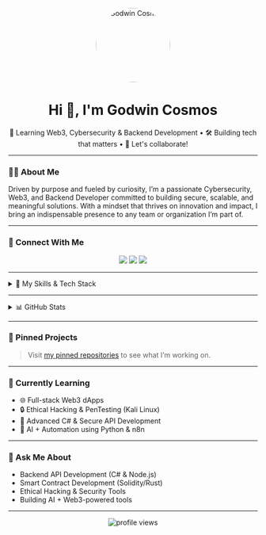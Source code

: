 <!-- Profile Image -->
<p align="center">
  <img src="https://avatars.githubusercontent.com/u/102960057?v=4" width="150" style="border-radius:50%;" alt="Godwin Cosmos">
</p>

<h1 align="center">Hi 👋, I'm Godwin Cosmos</h1>
<p align="center">
  🌱 Learning Web3, Cybersecurity & Backend Development • 🛠 Building tech that matters • 💬 Let's collaborate!
</p>

---
### 👨‍💻 About Me

Driven by purpose and fueled by curiosity, I’m a passionate Cybersecurity, Web3, and Backend Developer committed to building secure, scalable, and meaningful solutions. With a mindset that thrives on innovation and impact, I bring an indispensable presence to any team or organization I’m part of.

---

### 🔗 Connect With Me
<p align="center">
  <a href="mailto:cosmosgodwin2000@gmail.com"><img src="https://img.shields.io/badge/Gmail-D14836?style=for-the-badge&logo=gmail&logoColor=white" /></a>
  <a href="https://www.linkedin.com/in/godwin-cosmos-7947aa208/" target="_blank"><img src="https://img.shields.io/badge/LinkedIn-blue?style=for-the-badge&logo=linkedin&logoColor=white" /></a>
  <a href="https://x.com/Indispens_able"><img src="https://img.shields.io/badge/Twitter-1DA1F2?style=for-the-badge&logo=twitter&logoColor=white" /></a>
</p>

---

<details>
<summary>🚀 My Skills & Tech Stack</summary>

### Languages:
![C#](https://img.shields.io/badge/C%23-239120?style=for-the-badge&logo=c-sharp&logoColor=white)
![Rust](https://img.shields.io/badge/Rust-000000?style=for-the-badge&logo=rust&logoColor=white)
![Solidity](https://img.shields.io/badge/Solidity-363636?style=for-the-badge&logo=solidity&logoColor=white)
![JavaScript](https://img.shields.io/badge/JavaScript-323330?style=for-the-badge&logo=javascript&logoColor=F7DF1E)
![Python](https://img.shields.io/badge/Python-3670A0?style=for-the-badge&logo=python&logoColor=ffdd54)

### Tools & Platforms:
![VS Code](https://img.shields.io/badge/VS%20Code-007ACC?style=for-the-badge&logo=visual-studio-code&logoColor=white)
![Node.js](https://img.shields.io/badge/Node.js-339933?style=for-the-badge&logo=nodedotjs&logoColor=white)
![Git](https://img.shields.io/badge/Git-F05032?style=for-the-badge&logo=git&logoColor=white)
![Linux](https://img.shields.io/badge/Linux-FCC624?style=for-the-badge&logo=linux&logoColor=black)
![Kali](https://img.shields.io/badge/Kali%20Linux-557C94?style=for-the-badge&logo=kalilinux&logoColor=white)

</details>

---

<details>
<summary>📊 GitHub Stats</summary>

### 📈 My GitHub Contribution Charts

![GitHub Stats](https://github-readme-stats.vercel.app/api?username=Indispensable-hub&show_icons=true&theme=radical&hide_border=true)
![Top Languages](https://github-readme-stats.vercel.app/api/top-langs/?username=Indispensable-hub&layout=compact&theme=radical&hide_border=true)

![GitHub Streak](https://streak-stats.demolab.com?user=Indispensable-hub&theme=radical&hide_border=true)

</details>

---

### 📌 Pinned Projects

> Visit [my pinned repositories](https://github.com/Indispensable-hub?tab=repositories) to see what I’m working on.

---

### 🧠 Currently Learning

- 🌐 Full-stack Web3 dApps
- 🔒 Ethical Hacking & PenTesting (Kali Linux)
- 🧰 Advanced C# & Secure API Development
- 🤖 AI + Automation using Python & n8n

---

### 💬 Ask Me About

- Backend API Development (C# & Node.js)  
- Smart Contract Development (Solidity/Rust)  
- Ethical Hacking & Security Tools  
- Building AI + Web3-powered tools

---

<p align="center">
  <img src="https://komarev.com/ghpvc/?username=Indispensable-hub&label=Profile%20views&color=0e75b6&style=flat" alt="profile views" />
</p>
